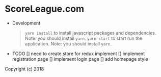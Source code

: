 # ScoreLeague.com

- Development
  > `yarn install` to install javascript packages and dependencies. Note: you should install `yarn`.
  > `yarn start` to start run the application. Note: you should install `yarn`.

- TODO
[] need to create store for redux implement
[] implement registration page
[] implement login page
[] add homepage style

Copyright (c) 2018
